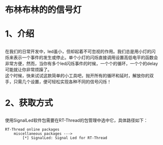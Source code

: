 # 布林布林的的信号灯
##

# 1、介绍
##
在我们的日常开发中，led虽小，但却起着不可忽视的作用。我们总是用小灯的闪烁来表示一个事件的发生或停止。单个小灯的闪烁直接调用设置高低电平的函数会非常方便，然而，当你有多个led闪烁事件的时候，一个个的循环，一个个的delay可能就让你非常烦躁了。<br>
这个时候，快来试试这款简单的小工具吧，抛开所有的循环和延时，解放你的双手，只需几个设置，便可轻松实现各种不同的信号闪烁！
# 2、获取方式
##
使用SignalLed软件包需要在RT-Thread的包管理中选中它，具体路径如下：
```
RT-Thread online packages
    miscellaneous packages --->
        [*] SignalLed: Signal Led for RT-Thread
```